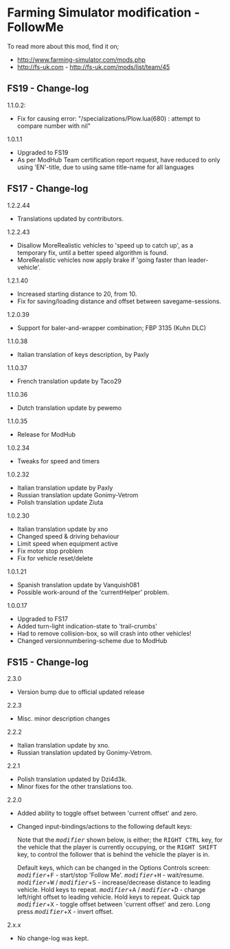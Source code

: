 # Farming Simulator modification - FollowMe

To read more about this mod, find it on;
- http://www.farming-simulator.com/mods.php
- http://fs-uk.com - http://fs-uk.com/mods/list/team/45

## FS19 - Change-log

1.1.0.2:
- Fix for causing error: "/specializations/Plow.lua(680) : attempt to compare number with nil"

1.0.1.1
- Upgraded to FS19
- As per ModHub Team certification report request, have reduced to only using 'EN'-title, due to using same title-name for all languages


## FS17 - Change-log
1.2.2.44
- Translations updated by contributors.

1.2.2.43
- Disallow MoreRealistic vehicles to 'speed up to catch up', as a temporary fix, until a better speed algorithm is found.
- MoreRealistic vehicles now apply brake if 'going faster than leader-vehicle'.

1.2.1.40
- Increased starting distance to 20, from 10.
- Fix for saving/loading distance and offset between savegame-sessions.

1.2.0.39
- Support for baler-and-wrapper combination; FBP 3135 (Kuhn DLC)

1.1.0.38
- Italian translation of keys description, by Paxly

1.1.0.37
- French translation update by Taco29

1.1.0.36
- Dutch translation update by pewemo

1.1.0.35
- Release for ModHub

1.0.2.34
- Tweaks for speed and timers

1.0.2.32
- Italian translation update by Paxly
- Russian translation update Gonimy-Vetrom
- Polish translation update Ziuta

1.0.2.30
- Italian translation update by xno
- Changed speed & driving behaviour
- Limit speed when equipment active
- Fix motor stop problem
- Fix for vehicle reset/delete

1.0.1.21
- Spanish translation update by Vanquish081
- Possible work-around of the 'currentHelper' problem.

1.0.0.17
- Upgraded to FS17
- Added turn-light indication-state to 'trail-crumbs'
- Had to remove collision-box, so will crash into other vehicles!
- Changed versionnumbering-scheme due to ModHub


## FS15 - Change-log
2.3.0
- Version bump due to official updated release

2.2.3
- Misc. minor description changes

2.2.2
- Italian translation update by xno.
- Russian translation updated by Gonimy-Vetrom.

2.2.1
- Polish translation updated by Dzi4d3k.
- Minor fixes for the other translations too.

2.2.0
- Added ability to toggle offset between 'current offset' and zero.
- Changed input-bindings/actions to the following default keys:

    Note that the <kbd>*modifier*</kbd> shown below, is either;
    the <kbd>RIGHT CTRL</kbd> key, for the vehicle that the player is currently occupying, or
    the <kbd>RIGHT SHIFT</kbd> key, to control the follower that is behind the vehicle the player is in.

    Default keys, which can be changed in the Options Controls screen:
    <kbd>*modifier*</kbd>+<kbd>F</kbd> - start/stop 'Follow Me'.
    <kbd>*modifier*</kbd>+<kbd>H</kbd> - wait/resume.
    <kbd>*modifier*</kbd>+<kbd>W</kbd> / <kbd>*modifier*</kbd>+<kbd>S</kbd> - increase/decrease distance to leading vehicle. Hold keys to repeat.
    <kbd>*modifier*</kbd>+<kbd>A</kbd> / <kbd>*modifier*</kbd>+<kbd>D</kbd> - change left/right offset to leading vehicle. Hold keys to repeat.
    Quick tap <kbd>*modifier*</kbd>+<kbd>X</kbd> - toggle offset between 'current offset' and zero.
    Long press <kbd>*modifier*</kbd>+<kbd>X</kbd> - invert offset.

2.x.x
- No change-log was kept.
